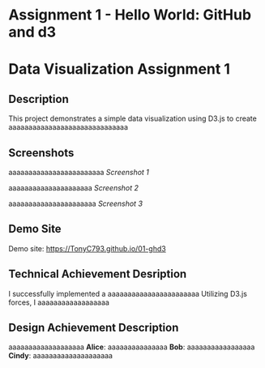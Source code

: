 Assignment 1 - Hello World: GitHub and d3  
===
# Data Visualization Assignment 1

## Description

This project demonstrates a simple data visualization using D3.js to create aaaaaaaaaaaaaaaaaaaaaaaaaaaaaa

## Screenshots

aaaaaaaaaaaaaaaaaaaaaaaa
*Screenshot 1*

aaaaaaaaaaaaaaaaaaaaa
*Screenshot 2*

aaaaaaaaaaaaaaaaaaaaaa
*Screenshot 3*

## Demo Site

Demo site: https://TonyC793.github.io/01-ghd3

## Technical Achievement Desription

I successfully implemented a aaaaaaaaaaaaaaaaaaaaaaa
Utilizing D3.js forces, I aaaaaaaaaaaaaaaaaa

## Design Achievement Description

aaaaaaaaaaaaaaaaaaa
**Alice**: aaaaaaaaaaaaaaa
**Bob**: aaaaaaaaaaaaaaaaa
**Cindy**: aaaaaaaaaaaaaaaaaaaa 
